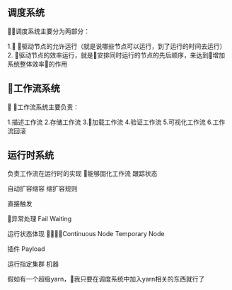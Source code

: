 ## 调度系统

调度系统主要分为两部分：

1. 驱动节点的允许运行（就是说哪些节点可以运行，到了运行的时间去运行）
2. 驱动节点的效率运行，就是安排同时运行的节点的先后顺序，来达到增加系统整体效率的作用

## 工作流系统

工作流系统主要负责：

1.描述工作流
2.存储工作流
3.加载工作流
4.验证工作流
5.可视化工作流
6.工作流回滚 


## 运行时系统

负责工作流在运行时的实现
能够固化工作流
跟踪状态

自动扩容缩容
    缩扩容规则

直接触发

异常处理
    Fail
    Waiting

运行状态体现
    Continuous Node
    Temporary Node

插件
Payload

运行指定集群 机器







假如有一个超级yarn，我只要在调度系统中加入yarn相关的东西就行了